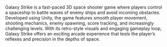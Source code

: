 Galaxy Strike is a fast-paced 3D space shooter game where players control a spaceship to battle waves of enemy ships and avoid incoming obstacles. Developed using Unity, the game features smooth player movement, shooting mechanics, enemy spawning, score tracking, and increasingly challenging levels. With its retro-style visuals and engaging gameplay loop, Galaxy Strike offers an exciting arcade experience that tests the player’s reflexes and precision in the depths of space.
